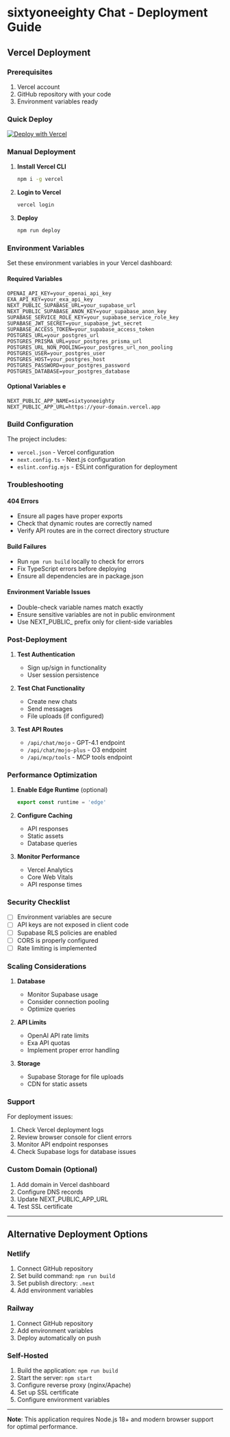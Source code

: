# sixtyoneeighty Chat - Deployment Guide

## Vercel Deployment

### Prerequisites
1. Vercel account
2. GitHub repository with your code
3. Environment variables ready

### Quick Deploy

[![Deploy with Vercel](https://vercel.com/button)](https://vercel.com/new/clone?repository-url=https://github.com/yourusername/sixtyoneeighty-chat)

### Manual Deployment

1. **Install Vercel CLI**
   ```bash
   npm i -g vercel
   ```

2. **Login to Vercel**
   ```bash
   vercel login
   ```

3. **Deploy**
   ```bash
   npm run deploy
   ```

### Environment Variables

Set these environment variables in your Vercel dashboard:

#### Required Variables
```
OPENAI_API_KEY=your_openai_api_key
EXA_API_KEY=your_exa_api_key
NEXT_PUBLIC_SUPABASE_URL=your_supabase_url
NEXT_PUBLIC_SUPABASE_ANON_KEY=your_supabase_anon_key
SUPABASE_SERVICE_ROLE_KEY=your_supabase_service_role_key
SUPABASE_JWT_SECRET=your_supabase_jwt_secret
SUPABASE_ACCESS_TOKEN=your_supabase_access_token
POSTGRES_URL=your_postgres_url
POSTGRES_PRISMA_URL=your_postgres_prisma_url
POSTGRES_URL_NON_POOLING=your_postgres_url_non_pooling
POSTGRES_USER=your_postgres_user
POSTGRES_HOST=your_postgres_host
POSTGRES_PASSWORD=your_postgres_password
POSTGRES_DATABASE=your_postgres_database
```

#### Optional Variables e
```
NEXT_PUBLIC_APP_NAME=sixtyoneeighty
NEXT_PUBLIC_APP_URL=https://your-domain.vercel.app
```

### Build Configuration

The project includes:
- `vercel.json` - Vercel configuration
- `next.config.ts` - Next.js configuration
- `eslint.config.mjs` - ESLint configuration for deployment

### Troubleshooting

#### 404 Errors
- Ensure all pages have proper exports
- Check that dynamic routes are correctly named
- Verify API routes are in the correct directory structure

#### Build Failures
- Run `npm run build` locally to check for errors
- Fix TypeScript errors before deploying
- Ensure all dependencies are in package.json

#### Environment Variable Issues
- Double-check variable names match exactly
- Ensure sensitive variables are not in public environment
- Use NEXT_PUBLIC_ prefix only for client-side variables

### Post-Deployment

1. **Test Authentication**
   - Sign up/sign in functionality
   - User session persistence

2. **Test Chat Functionality**
   - Create new chats
   - Send messages
   - File uploads (if configured)

3. **Test API Routes**
   - `/api/chat/mojo` - GPT-4.1 endpoint
   - `/api/chat/mojo-plus` - O3 endpoint
   - `/api/mcp/tools` - MCP tools endpoint

### Performance Optimization

1. **Enable Edge Runtime** (optional)
   ```typescript
   export const runtime = 'edge'
   ```

2. **Configure Caching**
   - API responses
   - Static assets
   - Database queries

3. **Monitor Performance**
   - Vercel Analytics
   - Core Web Vitals
   - API response times

### Security Checklist

- [ ] Environment variables are secure
- [ ] API keys are not exposed in client code
- [ ] Supabase RLS policies are enabled
- [ ] CORS is properly configured
- [ ] Rate limiting is implemented

### Scaling Considerations

1. **Database**
   - Monitor Supabase usage
   - Consider connection pooling
   - Optimize queries

2. **API Limits**
   - OpenAI API rate limits
   - Exa API quotas
   - Implement proper error handling

3. **Storage**
   - Supabase Storage for file uploads
   - CDN for static assets

### Support

For deployment issues:
1. Check Vercel deployment logs
2. Review browser console for client errors
3. Monitor API endpoint responses
4. Check Supabase logs for database issues

### Custom Domain (Optional)

1. Add domain in Vercel dashboard
2. Configure DNS records
3. Update NEXT_PUBLIC_APP_URL
4. Test SSL certificate

---

## Alternative Deployment Options

### Netlify
1. Connect GitHub repository
2. Set build command: `npm run build`
3. Set publish directory: `.next`
4. Add environment variables

### Railway
1. Connect GitHub repository
2. Add environment variables
3. Deploy automatically on push

### Self-Hosted
1. Build the application: `npm run build`
2. Start the server: `npm start`
3. Configure reverse proxy (nginx/Apache)
4. Set up SSL certificate
5. Configure environment variables

---

**Note**: This application requires Node.js 18+ and modern browser support for optimal performance.
